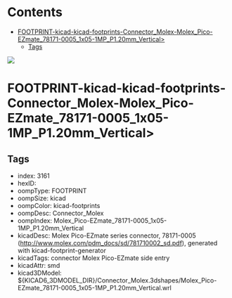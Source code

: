 



Contents
========

* [FOOTPRINT-kicad-kicad-footprints-Connector_Molex-Molex_Pico-EZmate_78171-0005_1x05-1MP_P1.20mm_Vertical>](#footprint-kicad-kicad-footprints-connector_molex-molex_pico-ezmate_78171-0005_1x05-1mp_p120mm_vertical)
	* [Tags](#tags)
  
![][im]
# FOOTPRINT-kicad-kicad-footprints-Connector_Molex-Molex_Pico-EZmate_78171-0005_1x05-1MP_P1.20mm_Vertical>

## Tags

- index: 3161
- hexID: 
- oompType: FOOTPRINT
- oompSize: kicad
- oompColor: kicad-footprints
- oompDesc: Connector_Molex
- oompIndex: Molex_Pico-EZmate_78171-0005_1x05-1MP_P1.20mm_Vertical
- kicadDesc: Molex Pico-EZmate series connector, 78171-0005 (http://www.molex.com/pdm_docs/sd/781710002_sd.pdf), generated with kicad-footprint-generator
- kicadTags: connector Molex Pico-EZmate side entry
- kicadAttr: smd
- kicad3DModel: ${KICAD6_3DMODEL_DIR}/Connector_Molex.3dshapes/Molex_Pico-EZmate_78171-0005_1x05-1MP_P1.20mm_Vertical.wrl



[im]: image.png
